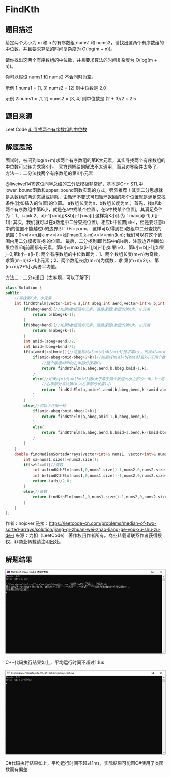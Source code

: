 # FindKth

## 题目描述

给定两个大小为 m 和 n 的有序数组 nums1 和 nums2，请找出这两个有序数组的中位数，并且要求算法的时间复杂度为 O(log(m + n))。

请你找出这两个有序数组的中位数，并且要求算法的时间复杂度为 O(log(m + n))。

你可以假设 nums1 和 nums2 不会同时为空。

示例 1:nums1 = [1, 3]   nums2 = [2] 则中位数是 2.0

示例 2:nums1 = [1, 2]   nums2 = [3, 4]  则中位数是 (2 + 3)/2 = 2.5

## 题目来源

Leet Code   [4. 寻找两个有序数组的中位数](https://leetcode-cn.com/problems/median-of-two-sorted-arrays/)

## 解题思路

面试时，被问到log(n+m)求两个有序数组的第K大元素，其实寻找两个有序数组的中位数可以转为求第K小。
官方题解给的解法不太通用，而且边界条件太多了。
方法一：二分法找两个有序数组的第K小元素

@liweiwei1419这位同学总结的二分法模板非常好，基本是C++ STL中lower_bound函数和upper_bound函数实现的方式，强烈推荐！其实二分思想就是从数组的两边夹逼或排除，由循环不变式可知循环返回的那个位置就是满足查找条件(比如插入的位置)的位置。
a数组长度为n，b数组长度为m；
首先，找a和b两个有序数组中第K小，就是在a中找某个位置i，在b中找某个位置j，其满足条件为：
1、i+j=k
2、a[i-1]<=b[j]&&b[j-1]<=a[i]
这样第K小即为：max(a[i-1],b[j-1]);
其次，我们就可以在a数组中二分查找位置i，相应b中位置j=k-i，但是要注意b中j的位置不能越过b的边界即：0<=j<=m，
这样可以得到在a数组中二分查找的范围：0<=i<=n且k-m<=i<=k即max(0,k-m)<=i<=min(k,n);
我们可以在这个范围内用二分模板查找i的位置。
最后，二分找到i即代码中的le后，注意边界判断如果位置i和j前面都有元素，第k小=max(a[i-1],b[j-1]);如果i=0，
第k小=b[j-1];如果j=0;第k小=a[i-1];
两个有序数组的中位数即为：1、两个数组长度(m+n)为奇数，求第(m+n)/2+1小元素；2、两个数组长度(m+n)为偶数，求
第(m+n)/2小、第(m+n)/2+1小,两者平均值。

方法二：二分+递归（太麻烦，可以了解下）

```c++
class Solution {
public:
    //寻找第K大、小元素
    int findKthElm(vector<int>& a,int abeg,int aend,vector<int>& b,int bbeg,int bend,int k){
        if(abeg>aend){//如果a数组没有元素，直接返回b数组的第K大、小元素
            return b[bbeg+k-1];
        }
        if(bbeg>bend){//如果b数组没有元素，直接返回a数组的第K大、小元素
            return a[abeg+k-1];
        }
        int amid=(abeg+aend)/2;
        int bmid=(bbeg+bend)/2;
        if(a[amid]<b[bmid]){//这里写成a[amid]<b[bmid]是求第k小，改成a[amid]>b[bmid]就是求第K大,本题是求第k小
            if(amid-abeg+bmid-bbeg+2>k){//如果a[mid]<b[bmid]且k小于两个数组大小之和的一半，k一定不在b的右半部分，所以递归在
                //整个数组a和b的左半部分找第K小
                return findKthElm(a,abeg,aend,b,bbeg,bmid-1,k);
            }
            else{//如果a[mid]<b[bmid]且k大于等于两个数组大小之和的一半，k一定不在a的左半部分，所以递归在整个b数组和a数组的
                //右半部分寻找第(k-a左半部分长度)小
                return findKthElm(a,amid+1,aend,b,bbeg,bend,k-(amid-abeg+1));
            }
        }
        else{//和以上注解一样
            if(amid-abeg+bmid-bbeg+2>k){
                return findKthElm(a,abeg,amid-1,b,bbeg,bend,k);
            }
            else{
                return findKthElm(a,abeg,aend,b,bmid+1,bend,k-(bmid-bbeg+1));
            }
        }
    }
    double findMedianSortedArrays(vector<int>& nums1, vector<int>& nums2) {
        int sz=nums1.size()+nums2.size();
        if(sz%2==0){//偶数
            int a=findKthElm(nums1,0,nums1.size()-1,nums2,0,nums2.size()-1,sz>>1);
            int b=findKthElm(nums1,0,nums1.size()-1,nums2,0,nums2.size()-1,(sz>>1)+1);
            return (a+b)/2.0;
        }
        else{//奇数
            return findKthElm(nums1,0,nums1.size()-1,nums2,0,nums2.size()-1,(sz>>1)+1);
        }
    }
};
```

作者：nojoker
链接：<https://leetcode-cn.com/problems/median-of-two-sorted-arrays/solution/jiang-qi-zhuan-wei-zhao-liang-ge-you-xu-shu-zu-de-/>
来源：力扣（LeetCode）
著作权归作者所有。商业转载请联系作者获得授权，非商业转载请注明出处。

## 解题结果

![cpp](Image\cpp.png)

C++代码执行结果如上，平均运行时间不超过1.1us

![csharp](Image\csharp.png)

C#代码执行结果如上，平均运行时间不超过1ms，实际结果可能因C#使用了类函数而有偏差
